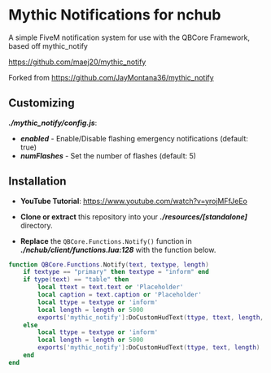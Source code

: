 # Mythic Notifications for nchub

A simple FiveM notification system for use with the QBCore Framework, based off mythic_notify

https://github.com/maej20/mythic_notify

Forked from https://github.com/JayMontana36/mythic_notify

## Customizing

_**./mythic_notify/config.js**_:

- **_enabled_** - Enable/Disable flashing emergency notifications (default: true)
- **_numFlashes_** - Set the number of flashes (default: 5)

## Installation

- **YouTube Tutorial**: https://www.youtube.com/watch?v=yrojMFfJeEo

- **Clone or extract** this repository into your _**./resources/[standalone]**_ directory.

- **Replace** the `QBCore.Functions.Notify()` function in _**./nchub/client/functions.lua:128**_ with the function below.

```lua
function QBCore.Functions.Notify(text, textype, length)
    if textype == "primary" then textype = "inform" end
    if type(text) == "table" then
        local ttext = text.text or 'Placeholder'
        local caption = text.caption or 'Placeholder'
        local ttype = textype or 'inform'
        local length = length or 5000
        exports['mythic_notify']:DoCustomHudText(ttype, ttext, length, caption)
    else
        local ttype = textype or 'inform'
        local length = length or 5000
        exports['mythic_notify']:DoCustomHudText(ttype, text, length)
    end
end
```
